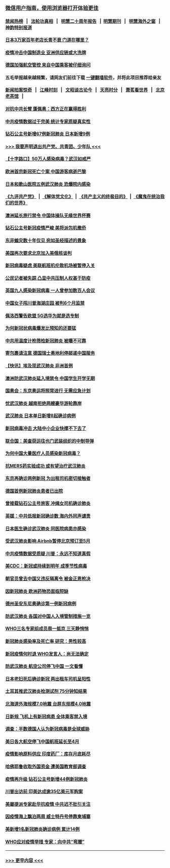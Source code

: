 ### [微信用户指南，使用浏览器打开体验更佳](https://github.com/gfw-breaker/banned-news1/blob/master/indexes/wechat-guide.md?t=0)
#### [禁闻热榜](热点新闻.md?t=0)  &nbsp;&nbsp;|&nbsp;&nbsp; [法轮功真相](https://github.com/gfw-breaker/truth/blob/master/README.md?t=0) &nbsp;&nbsp;|&nbsp;&nbsp; [明慧二十周年报告](https://github.com/gfw-breaker/mh-reports/blob/master/README.md?t=0) &nbsp;&nbsp;|&nbsp;&nbsp;[明慧期刊](https://github.com/gfw-breaker/mh-qikan) &nbsp;&nbsp;|&nbsp;&nbsp; [明慧海外之窗](https://github.com/gfw-breaker/mh-news/blob/master/README.md?t=0) &nbsp;&nbsp;|&nbsp;&nbsp; [神韵特别报道](https://github.com/gfw-breaker/mh-news/blob/master/shenyun.md?t=0)
#### [日本3万家百年老店长青不衰 门道在哪里？](../pages/nsc418/n11871670.md?t=02160522) 
#### [疫情冲击中国制造业 亚洲供应链或大洗牌](../pages/nsc418/n11871629.md?t=02160522) 
#### [德国加强航空管控 来自中国乘客被仔细询问](../pages/nsc418/n11871572.md?t=02160522) 
#### 五毛举报越来越频繁，请网友们前往下载 [一键翻墙软件](https://github.com/gfw-breaker/ssr-accounts)，并将此项目推荐给亲友
#### [新闻拍案惊奇](https://github.com/gfw-breaker/banned-news1/blob/master/pages/link4.md) &nbsp;&nbsp;|&nbsp;&nbsp; [江峰时刻](https://github.com/gfw-breaker/banned-news1/blob/master/pages/link4.md) &nbsp;&nbsp;|&nbsp;&nbsp; [文昭谈古论今](https://github.com/gfw-breaker/banned-news1/blob/master/pages/link4.md) &nbsp;&nbsp;|&nbsp;&nbsp; [天亮时分](https://github.com/gfw-breaker/banned-news1/blob/master/pages/link4.md) &nbsp;&nbsp;|&nbsp;&nbsp; [萧茗看世界](https://github.com/gfw-breaker/banned-news1/blob/master/pages/link4.md) &nbsp;&nbsp;|&nbsp;&nbsp; [北京老茶馆](https://github.com/gfw-breaker/banned-news1/blob/master/pages/link4.md) &nbsp;&nbsp;|&nbsp;&nbsp; 
#### [对抗中共长臂 蓬佩奥：西方正在赢得胜利](../pages/nsc418/n11871500.md?t=02160522) 
#### [中共疫情数据过于完美 统计专家质疑真实性](../pages/nsc418/n11870197.md?t=02160522) 
#### [钻石公主号新增67例新冠肺炎 日本新增9例](../pages/nsc418/n11871311.md?t=02160522) 
#### [>>> 我要声明退出共产党、共青团、少年队 <<<](https://github.com/begood0513/goodnews/blob/master/quit/letter.md) 
#### [【十字路口】50万人感染病毒？武汉如戒严](../pages/nsc418/n11870405.md?t=02160522) 
#### [欧洲首宗新冠死亡个案 中国游客病逝巴黎](../pages/nsc418/n11871247.md?t=02160522) 
#### [日本和歌山医院五例武汉肺炎 恐爆院内感染](../pages/nsc418/n11871128.md?t=02160522) 
#### [《九评共产党》](https://github.com/begood0513/9ping.md/blob/master/README.md) &nbsp;|&nbsp; [《解体党文化》](../../../../jtdwh.md/blob/master/README.md)  &nbsp;|&nbsp; [《共产主义的终极目的》](../../../../gczydzjmd.md/blob/master/README.md) &nbsp;|&nbsp; [《魔鬼在统治我们的世界》](../../../../mgztzwmdsj.md/blob/master/README.md) 
#### [澳洲延长旅行禁令 中国体操队无缘世界杯赛](../pages/nsc418/n11870446.md?t=02160522) 
#### [钻石公主号新冠疫情严峻 美将派包机撤侨](../pages/nsc418/n11870505.md?t=02160522) 
#### [东非蝗灾数十年仅见 宛如圣经描述的景象](../pages/nsc418/n11870398.md?t=02160522) 
#### [美国再次要求北京加入美俄核谈判](../pages/nsc418/n11870138.md?t=02160522) 
#### [新冠病毒疑虑 美联航班机伦敦机场被暂停入关](../pages/nsc418/n11870015.md?t=02160522) 
#### [公民记者被失踪 凸显中共压制人权甚于防疫](../pages/nsc418/n11870042.md?t=02160522) 
#### [英国九人感染新冠病毒 一人曾参加数百人会议](../pages/nsc418/n11869987.md?t=02160522) 
#### [中国女子闯川普海湖庄园 被判6个月监禁](../pages/nsc418/n11869919.md?t=02160522) 
#### [佩洛西警告欧盟 5G选华为就是选专制](../pages/nsc418/n11869898.md?t=02160522) 
#### [为何新冠状病毒爆发比预知的还要猛](../pages/nsc418/n11869828.md?t=02160522) 
#### [中共用温度计枪筛检新冠肺炎 被曝不可靠](../pages/nsc418/n11869707.md?t=02160522) 
#### [寄包裹请注意 德国瑞士奥地利停邮递中国服务](../pages/nsc418/n11869727.md?t=02160522) 
#### [【快讯】埃及现武汉肺炎 非洲首例](../pages/nsc418/n11869766.md?t=02160522) 
#### [澳洲防武汉肺炎延入境禁令 中国学生开学无期](../pages/nsc418/n11869546.md?t=02160522) 
#### [国奥会：东京奥运将照常进行 无需应急计划](../pages/nsc418/n11869422.md?t=02160522) 
#### [忧武汉肺炎 越南拒绝两艘豪华游轮靠岸](../pages/nsc418/n11867444.md?t=02160522) 
#### [武汉肺炎 日本单日新增8起确诊病例](../pages/nsc418/n11869272.md?t=02160522) 
#### [新冠病毒冲击 大陆中小企业快撑不下去了](../pages/nsc418/n11869259.md?t=02160522) 
#### [联合国：美查获运往也门武装组织的中制导弹](../pages/nsc418/n11868677.md?t=02160522) 
#### [为何中国大量医疗人员感染新冠病毒？](../pages/nsc418/n11869001.md?t=02160522) 
#### [抗MERS药实验成功 或有望治疗武汉肺炎](../pages/nsc418/n11868912.md?t=02160522) 
#### [东京再确诊两例新冠 为出租司机密切接触者](../pages/nsc418/n11868770.md?t=02160522) 
#### [德国首例新冠肺炎患者已出院](../pages/nsc418/n11868714.md?t=02160522) 
#### [曾接载钻石公主号旅客 冲绳女司机确诊肺炎](../pages/nsc418/n11868610.md?t=02160522) 
#### [英媒：中共低报新冠确诊数 海内外同声谴责](../pages/nsc418/n11867421.md?t=02160522) 
#### [日本医生确诊武汉肺炎 同医院病患亦感染](../pages/nsc418/n11867779.md?t=02160522) 
#### [受武汉肺炎影响 Airbnb暂停北京预订至5月](../pages/nsc418/n11867428.md?t=02160522) 
#### [中共疫情数据受质疑 川普：永远不知道真假](../pages/nsc418/n11867195.md?t=02160522) 
#### [美CDC：新冠或持续到明年 成季节性病毒](../pages/nsc418/n11867279.md?t=02160522) 
#### [朝官员曾去中国又违反隔离令 被金正恩枪决](../pages/nsc418/n11867087.md?t=02160522) 
#### [因新冠肺炎 欧洲药物恐面临短缺](../pages/nsc418/n11867036.md?t=02160522) 
#### [德州圣安东尼奥确诊第一例新冠病例](../pages/nsc418/n11867194.md?t=02160522) 
#### [防武汉肺炎 各国对中国人入境管制措施一览](../pages/nsc418/n11838726.md?t=02160522) 
#### [WHO三名专家组成员周一抵京 三天静悄悄](../pages/nsc418/n11866947.md?t=02160522) 
#### [新冠肺炎感染率及死亡率 研究：男性较高](../pages/nsc418/n11866956.md?t=02160522) 
#### [新冠疫情何时退 WHO发言人：尚无法确定](../pages/nsc418/n11866864.md?t=02160522) 
#### [防武汉肺炎 航空公司停飞中国 一文看懂](../pages/nsc418/n11866800.md?t=02160522) 
#### [日本老妇死后确诊新冠 两出租车司机呈阳性](../pages/nsc418/n11866755.md?t=02160522) 
#### [土耳其推武汉肺炎检测试剂 75分钟知结果](../pages/nsc418/n11866520.md?t=02160522) 
#### [北海道外海规模7.0地震 台屏东规模4.0地震](../pages/nsc418/n11866262.md?t=02160522) 
#### [日新规 飞机上有新冠病患 全体乘客禁入境](../pages/nsc418/n11866233.md?t=02160522) 
#### [调查：半数德国人认为新冠病毒是全球威胁](../pages/nsc418/n11866687.md?t=02160522) 
#### [美日各大航空停飞中国航班延长至4月](../pages/nsc418/n11865980.md?t=02160522) 
#### [疫情影响原料供应 印度药厂：库存月底耗尽](../pages/nsc418/n11865151.md?t=02160522) 
#### [哈佛耶鲁收取外国资金 遭美国教育部调查](../pages/nsc418/n11864950.md?t=02160522) 
#### [疫情再升级 钻石公主号新增44例新冠肺炎](../pages/nsc418/n11865033.md?t=02160522) 
#### [川普出访前 印美达成逾35亿美元军购案](../pages/nsc418/n11865444.md?t=02160522) 
#### [美屡提派专家赴华抗疫情 中共迟不批引关注](../pages/nsc418/n11864719.md?t=02160522) 
#### [因疫情海上飘泊两周 威士特丹号停靠柬埔寨](../pages/nsc418/n11865007.md?t=02160522) 
#### [美新增1名新冠肺炎确诊病例 累计14例](../pages/nsc418/n11864893.md?t=02160522) 
#### [WHO应对疫情举措 专家：向中共“弯腰”](../pages/nsc418/n11864727.md?t=02160522) 

----
#### [ >>> 更早内容 <<< ](../indexes/nsc418-earlier.md)
